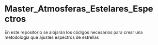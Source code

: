 # Master_Atmosferas_Estelares_Espectros
En este repositorio se alojarán los códigos necesarios para crear una metodología que ajustes espectros de estrellas
